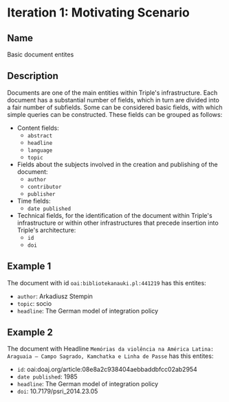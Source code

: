 # Iteration 1: Motivating Scenario

## Name
Basic document entites

## Description
Documents are one of the main entities within Triple's infrastructure. Each document has a substantial number of fields, which in turn are divided into a fair number of subfields. Some can be considered basic fields, with which simple queries can be constructed. 
These fields can be grouped as follows:

* Content fields:
    * `abstract`
    * `headline`
    * `language`
    * `topic`
* Fields about the subjects involved in the creation and publishing of the document:
    * `author`
    * `contributor`
    * `publisher`
* Time fields:
    * `date published`
* Technical fields, for the identification of the document within Triple's infrastructure or within other infrastructures that precede insertion into Triple's architecture:
    * `id`
    * `doi`

## Example 1

The document with id `oai:bibliotekanauki.pl:441219` has this entites:

* `author`: Arkadiusz Stempin
* `topic`: socio
* `headline`: The German model of integration policy

## Example 2

The document with Headline `Memórias da violência na América Latina: Araguaia – Campo Sagrado, Kamchatka e Linha de Passe` has this entites:

* `id`: oai:doaj.org/article:08e8a2c938404aebbaddbfcc02ab2954
* `date published`: 1985
* `headline`: The German model of integration policy
* `doi`: 10.7179/psri_2014.23.05